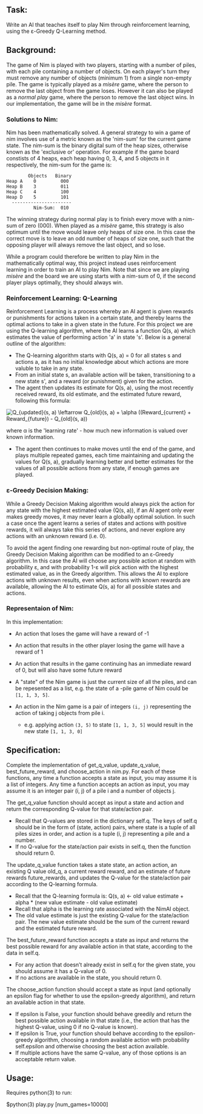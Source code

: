 
## Task:

Write an AI that teaches itself to play Nim through reinforcement learning, using the ε-Greedy Q-Learning method.


## Background:

The game of Nim is played with two players, starting with a number of piles, with each pile containing a number of objects. On each player's turn they must remove any number of objects (minimum 1) from a single non-empty pile. The game is typically played as a _misère_ game, where the person to remove the last object from the game loses. However it can also be played as a _normal play_ game, where the person to remove the last object wins. In our implementation, the game will be in the _misère_ format.


### Solutions to Nim:

Nim has been mathematically solved. A general strategy to win a game of nim involves use of a metric known as the 'nim-sum' for the current game state. The nim-sum is the binary digital sum of the heap sizes, otherwise known as the 'exclusive or' operation. For example if the game board constists of 4 heaps, each heap having 0, 3, 4, and 5 objects in it respectively, the nim-sum for the game is:

```
        Objects   Binary
Heap A    0         000
Heap B    3         011
Heap C    4         100
Heap D    5         101
  ----------------------
          Nim-Sum:  010
```

The winning strategy during normal play is to finish every move with a nim-sum of zero (000). When played as a _misère_ game, this strategy is also optimum until the move would leave only heaps of size one. In this case the correct move is to leave an odd number of heaps of size one, such that the opposing player will always remove the last object, and so lose.

While a program could therefore be written to play Nim in the mathematically optimal way, this project instead uses reinforcement learning in order to train an AI to play Nim. Note that since we are playing _misère_ and the board we are using starts with a nim-sum of 0, if the second player plays optimally, they should always win.


### Reinforcement Learning: Q-Learning

Reinforcement Learning is a process whereby an AI agent is given rewards or punishments for actions taken in a certain state, and thereby learns the optimal actions to take in a given state in the future. For this project we are using the Q-learning algorithm, where the AI learns a function Q(s, a) which estimates the value of performing action 'a' in state 's'. Below is a general outline of the algorithm:

* The Q-learning algorithm starts with Q(s, a) = 0 for all states s and actions a, as it has no initial knowledge about which actions are more valuble to take in any state.
* From an initial state s, an available action will be taken, transitioning to a new state s', and a reward (or punishment) given for the action.
* The agent then updates its estimate for Q(s, a), using the most recently received reward, its old estimate, and the estimated future reward, following this formula:

![Q_{updated}(s, a) \leftarrow Q_{old}(s, a) + \alpha ((Reward_{current} + Reward_{future}) - Q_{old}(s, a))](https://render.githubusercontent.com/render/math?math=Q_%7Bupdated%7D(s%2C%20a)%20%5Cleftarrow%20Q_%7Bold%7D(s%2C%20a)%20%2B%20%5Calpha%20((Reward_%7Bcurrent%7D%20%2B%20Reward_%7Bfuture%7D)%20-%20Q_%7Bold%7D(s%2C%20a)))

where α is the 'learning rate' - how much new information is valued over known information.

* The agent then continues to make moves until the end of the game, and plays multiple repeated games, each time maintaining and updating the values for Q(s, a), gradually learning better and better estimates for the values of all possible actions from any state, if enough games are played.


### ε-Greedy Decision Making:

While a Greedy Decision Making algorithm would always pick the action for any state with the highest estimated value (Q(s, a)), if an AI agent only ever makes greedy moves, it may never learn a globally optimal solution. In such a case once the agent learns a series of states and actions with positive rewards, it will always take this series of actions, and never explore any actions with an unknown reward (i.e. 0).

To avoid the agent finding one rewarding but non-optimal route of play, the Greedy Decision Making algorithm can be modified to an ε-Greedy algorithm. In this case the AI will choose any possible action at random with probability ε, and with probability 1-ε will pick action with the highest estimated value, as in the Greedy algorithm. This allows the AI to explore actions with unknown results, even when actions with known rewards are available, allowing the AI to estimate Q(s, a) for all possible states and actions.


### Representaion of Nim:

In this implementation:

* An action that loses the game will have a reward of -1
* An action that results in the other player losing the game will have a reward of 1
* An action that results in the game continuing has an immediate reward of 0, but will also have some future reward

* A "state" of the Nim game is just the current size of all the piles, and can be repesented as a list, e.g. the state of a -pile game of Nim could be `[1, 1, 3, 5]`.
* An action in the Nim game is a pair of integers `(i, j)` representing the action of taking j objects from pile i.
  * e.g. applying action `(3, 5)` to state `[1, 1, 3, 5]` would result in the new state `[1, 1, 3, 0]`


## Specification:

Complete the implementation of get_q_value, update_q_value, best_future_reward, and choose_action in nim.py. For each of these functions, any time a function accepts a state as input, you may assume it is a list of integers. Any time a function accepts an action as input, you may assume it is an integer pair (i, j) of a pile i and a number of objects j.

The get_q_value function should accept as input a state and action and return the corresponding Q-value for that state/action pair.

* Recall that Q-values are stored in the dictionary self.q. The keys of self.q should be in the form of (state, action) pairs, where state is a tuple of all piles sizes in order, and action is a tuple (i, j) representing a pile and a number.
* If no Q-value for the state/action pair exists in self.q, then the function should return 0.

The update_q_value function takes a state state, an action action, an existing Q value old_q, a current reward reward, and an estimate of future rewards future_rewards, and updates the Q-value for the state/action pair according to the Q-learning formula.

* Recall that the Q-learning formula is: Q(s, a) <- old value estimate + alpha * (new value estimate - old value estimate)
* Recall that alpha is the learning rate associated with the NimAI object.
* The old value estimate is just the existing Q-value for the state/action pair. The new value estimate should be the sum of the current reward and the estimated future reward.

The best_future_reward function accepts a state as input and returns the best possible reward for any available action in that state, according to the data in self.q.

* For any action that doesn’t already exist in self.q for the given state, you should assume it has a Q-value of 0.
* If no actions are available in the state, you should return 0.

The choose_action function should accept a state as input (and optionally an epsilon flag for whether to use the epsilon-greedy algorithm), and return an available action in that state.

* If epsilon is False, your function should behave greedily and return the best possible action available in that state (i.e., the action that has the highest Q-value, using 0 if no Q-value is known).
* If epsilon is True, your function should behave according to the epsilon-greedy algorithm, choosing a random available action with probability self.epsilon and otherwise choosing the best action available.
* If multiple actions have the same Q-value, any of those options is an acceptable return value.


## Usage:

Requires python(3) to run:

$python(3) play.py [num_games=10000]








